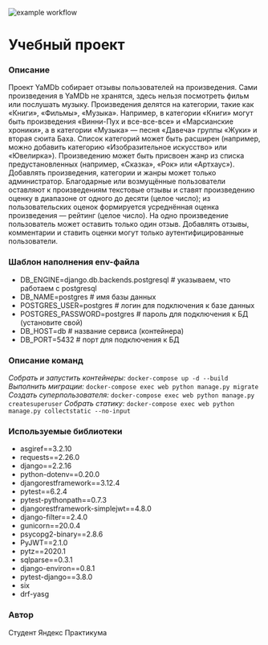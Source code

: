 ![example workflow](https://github.com/Okulov-Dmitriy/yamdb_final/actions/workflows/yamdb_workflow.yml/badge.svg)

# Учебный проект
### Описание
Проект YaMDb собирает отзывы пользователей на произведения. Сами произведения в YaMDb не хранятся, здесь нельзя посмотреть фильм или послушать музыку.
Произведения делятся на категории, такие как «Книги», «Фильмы», «Музыка». Например, в категории «Книги» могут быть произведения «Винни-Пух и все-все-все» и «Марсианские хроники», а в категории «Музыка» — песня «Давеча» группы «Жуки» и вторая сюита Баха. Список категорий может быть расширен (например, можно добавить категорию «Изобразительное искусство» или «Ювелирка»).
Произведению может быть присвоен жанр из списка предустановленных (например, «Сказка», «Рок» или «Артхаус»).
Добавлять произведения, категории и жанры может только администратор.
Благодарные или возмущённые пользователи оставляют к произведениям текстовые отзывы и ставят произведению оценку в диапазоне от одного до десяти (целое число); из пользовательских оценок формируется усреднённая оценка произведения — рейтинг (целое число). На одно произведение пользователь может оставить только один отзыв.
Добавлять отзывы, комментарии и ставить оценки могут только аутентифицированные пользователи.

### Шаблон наполнения env-файла
- DB_ENGINE=django.db.backends.postgresql # указываем, что работаем с postgresql
- DB_NAME=postgres # имя базы данных
- POSTGRES_USER=postgres # логин для подключения к базе данных
- POSTGRES_PASSWORD=postgres # пароль для подключения к БД (установите свой)
- DB_HOST=db # название сервиса (контейнера)
- DB_PORT=5432 # порт для подключения к БД 

### Описание команд
_Собрать и запустить контейнеры:_
```docker-compose up -d --build```
_Выполнить миграции:_
```docker-compose exec web python manage.py migrate```
_Создать суперпользователя:_
```docker-compose exec web python manage.py createsuperuser```
_Собрать статику:_
```docker-compose exec web python manage.py collectstatic --no-input```

### Используемые библиотеки
- asgiref==3.2.10
- requests==2.26.0
- django==2.2.16
- python-dotenv==0.20.0
- djangorestframework==3.12.4
- pytest==6.2.4
- pytest-pythonpath==0.7.3
- djangorestframework-simplejwt==4.8.0
- django-filter==2.4.0
- gunicorn==20.0.4
- psycopg2-binary==2.8.6
- PyJWT==2.1.0
- pytz==2020.1
- sqlparse==0.3.1
- django-environ==0.8.1
- pytest-django==3.8.0
- six
- drf-yasg

### Автор
Студент Яндекс Практикума